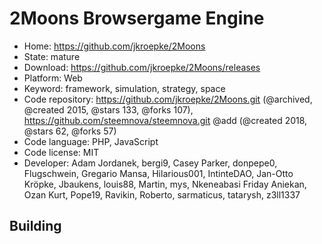# 2Moons Browsergame Engine

- Home: https://github.com/jkroepke/2Moons
- State: mature
- Download: https://github.com/jkroepke/2Moons/releases
- Platform: Web
- Keyword: framework, simulation, strategy, space
- Code repository: https://github.com/jkroepke/2Moons.git (@archived, @created 2015, @stars 133, @forks 107), https://github.com/steemnova/steemnova.git @add (@created 2018, @stars 62, @forks 57)
- Code language: PHP, JavaScript
- Code license: MIT
- Developer: Adam Jordanek, bergi9, Casey Parker, donpepe0, Flugschwein, Gregario Mansa, Hilarious001, IntinteDAO, Jan-Otto Kröpke, Jbaukens, louis88, Martin, mys, Nkeneabasi Friday Aniekan, Ozan Kurt, Pope19, Ravikin, Roberto, sarmaticus, tatarysh, z3ll1337

## Building
